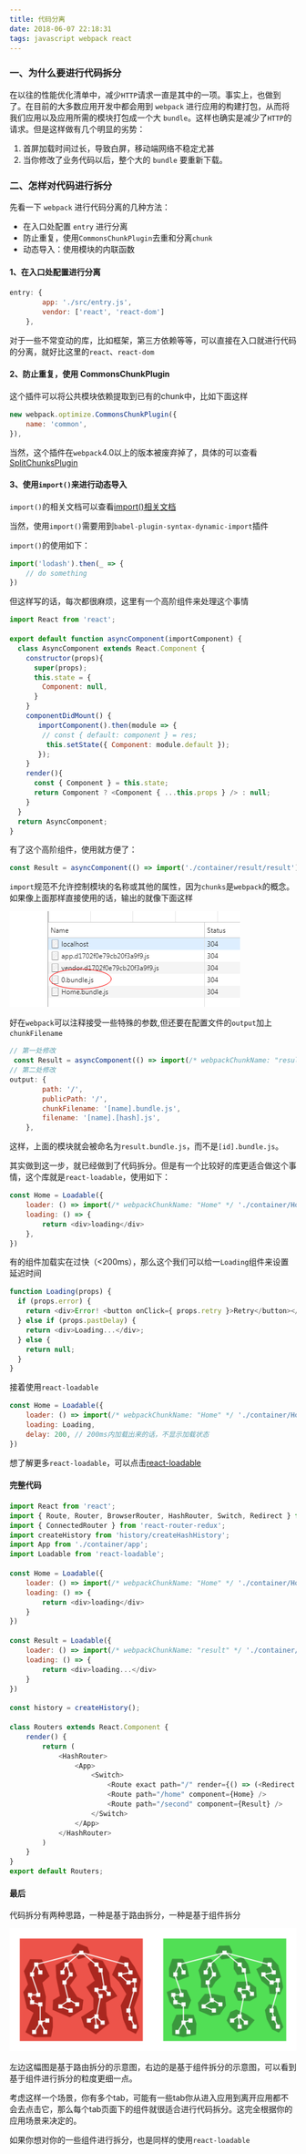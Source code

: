 ```yaml
---
title: 代码分离
date: 2018-06-07 22:18:31
tags: javascript webpack react
---
```


### 一、为什么要进行代码拆分
在以往的性能优化清单中，减少`HTTP`请求一直是其中的一项。事实上，也做到了。在目前的大多数应用开发中都会用到   `webpack` 进行应用的构建打包，从而将我们应用以及应用所需的模块打包成一个大 `bundle`。这样也确实是减少了`HTTP`的请求。但是这样做有几个明显的劣势：

 1. 首屏加载时间过长，导致白屏，移动端网络不稳定尤甚
 2. 当你修改了业务代码以后，整个大的 `bundle` 要重新下载。

### 二、怎样对代码进行拆分

先看一下 `webpack` 进行代码分离的几种方法：

- 在入口处配置 `entry` 进行分离
- 防止重复，使用`CommonsChunkPlugin`去重和分离`chunk`
- 动态导入：使用模块的内联函数

#### 1、在入口处配置进行分离

``` javascript
entry: {
        app: './src/entry.js',
        vendor: ['react', 'react-dom']
    },
```

对于一些不常变动的库，比如框架，第三方依赖等等，可以直接在入口就进行代码的分离，就好比这里的`react`、`react-dom`

#### 2、防止重复，使用  CommonsChunkPlugin

这个插件可以将公共模块依赖提取到已有的chunk中，比如下面这样

``` javascript
new webpack.optimize.CommonsChunkPlugin({
    name: 'common',
}),
```

当然，这个插件在`webpack`4.0以上的版本被废弃掉了，具体的可以查看[SplitChunksPlugin][1]

#### 3、使用`import()`来进行动态导入

`import()`的相关文档可以查看[import()相关文档][2]

当然，使用`import()`需要用到`babel-plugin-syntax-dynamic-import`插件

`import()`的使用如下：

``` javascript
import('lodash').then(_ => {
    // do something
})
```

但这样写的话，每次都很麻烦，这里有一个高阶组件来处理这个事情

``` javascript
import React from 'react';

export default function asyncComponent(importComponent) {
  class AsyncComponent extends React.Component {
    constructor(props){
      super(props);
      this.state = {
        Component: null,
      }
    }
    componentDidMount() {
       importComponent().then(module => {
        // const { default: component } = res;
         this.setState({ Component: module.default });
       });
    }
    render(){
      const { Component } = this.state;
      return Component ? <Component { ...this.props } /> : null;
    }
  }
  return AsyncComponent;
}
```

有了这个高阶组件，使用就方便了：

``` javascript
const Result = asyncComponent(() => import('./container/result/result'))
```

`import`规范不允许控制模块的名称或其他的属性，因为`chunks`是`webpack`的概念。如果像上面那样直接使用的话，输出的就像下面这样

![图片描述](代码分离/01.png)

好在`webpack`可以注释接受一些特殊的参数,但还要在配置文件的`output`加上`chunkFilename`

``` javascript
// 第一处修改
 const Result = asyncComponent(() => import(/* webpackChunkName: "result" */ './container/result/result'))
// 第二处修改
output: {
        path: '/',
        publicPath: '/',
        chunkFilename: '[name].bundle.js',
        filename: '[name].[hash].js',
    },
```

这样，上面的模块就会被命名为`result.bundle.js`，而不是`[id].bundle.js`。

其实做到这一步，就已经做到了代码拆分。但是有一个比较好的库更适合做这个事情，这个库就是`react-loadable`，使用如下：

``` javascript
const Home = Loadable({
    loader: () => import(/* webpackChunkName: "Home" */ './container/Home/home'),
    loading: () => {
        return <div>loading</div>
    },
})
```

有的组件加载实在过快（<200ms），那么这个我们可以给一`Loading`组件来设置延迟时间

``` javascript
function Loading(props) {
  if (props.error) {
    return <div>Error! <button onClick={ props.retry }>Retry</button></div>;
  } else if (props.pastDelay) {
    return <div>Loading...</div>;
  } else {
    return null;
  }
}
```

接着使用`react-loadable`

``` javascript
const Home = Loadable({
    loader: () => import(/* webpackChunkName: "Home" */ './container/Home/home'),
    loading: Loading,
    delay: 200, // 200ms内加载出来的话，不显示加载状态
})
```

想了解更多`react-loadable`，可以点击[react-loadable][4]

#### 完整代码

``` javascript
import React from 'react';
import { Route, Router, BrowserRouter, HashRouter, Switch, Redirect } from 'react-router-dom';
import { ConnectedRouter } from 'react-router-redux';
import createHistory from 'history/createHashHistory';
import App from './container/app';
import Loadable from 'react-loadable';

const Home = Loadable({
    loader: () => import(/* webpackChunkName: "Home" */ './container/Home/home'),
    loading: () => {
        return <div>loading</div>
    }
})

const Result = Loadable({
    loader: () => import(/* webpackChunkName: "result" */ './container/result/result'),
    loading: () => {
        return <div>loading...</div>
    }
})

const history = createHistory();

class Routers extends React.Component {
    render() {
        return (
            <HashRouter>
                <App>
                    <Switch>
                        <Route exact path="/" render={() => (<Redirect to="/home" />)} />
                        <Route path="/home" component={Home} />
                        <Route path="/second" component={Result} />
                    </Switch>
                </App>
            </HashRouter>
        )
    }
}
export default Routers;
```

#### 最后

代码拆分有两种思路，一种是基于路由拆分，一种是基于组件拆分

![图片描述](代码分离/02.png)

左边这幅图是基于路由拆分的示意图，右边的是基于组件拆分的示意图，可以看到基于组件进行拆分的粒度更细一点。

考虑这样一个场景，你有多个tab，可能有一些tab你从进入应用到离开应用都不会去点击它，那么每个tab页面下的组件就很适合进行代码拆分。这完全根据你的应用场景来决定的。

如果你想对你的一些组件进行拆分，也是同样的使用```react-loadable```


  [1]: https://webpack.docschina.org/plugins/split-chunks-plugin/
  [2]: https://webpack.docschina.org/api/module-methods#import-
  [4]: https://github.com/jamiebuilds/react-loadable
